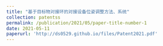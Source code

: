 ```yaml
---
title: "基于目标物对接环的对接设备位姿调整方法、系统"
collection: patentss
permalink: /publication/2021/05/paper-title-number-1
date: 2021-05-11
paperurl: 'http://ds0529.github.io/files/Patent2021.pdf'
---
```

